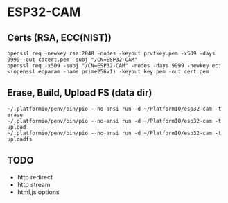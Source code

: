 # ESP32-CAM


## Certs (RSA, ECC(NIST))

```
openssl req -newkey rsa:2048 -nodes -keyout prvtkey.pem -x509 -days 9999 -out cacert.pem -subj "/CN=ESP32-CAM"
openssl req -x509 -subj "/CN=ESP32-CAM" -nodes -days 9999 -newkey ec:<(openssl ecparam -name prime256v1) -keyout key.pem -out cert.pem
```

## Erase, Build, Upload FS (data dir)

```
~/.platformio/penv/bin/pio --no-ansi run -d ~/PlatformIO/esp32-cam -t erase
~/.platformio/penv/bin/pio --no-ansi run -d ~/PlatformIO/esp32-cam -t upload
~/.platformio/penv/bin/pio --no-ansi run -d ~/PlatformIO/esp32-cam -t uploadfs
```

## TODO

* http redirect
* http stream
* html,js options
